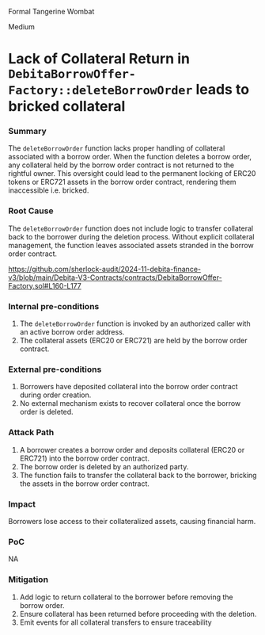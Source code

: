 Formal Tangerine Wombat

Medium

# Lack of Collateral Return in `DebitaBorrowOffer-Factory::deleteBorrowOrder` leads to bricked collateral

### Summary

The `deleteBorrowOrder` function lacks proper handling of collateral associated with a borrow order. When the function deletes a borrow order, any collateral held by the borrow order contract is not returned to the rightful owner. This oversight could lead to the permanent locking of ERC20 tokens or ERC721 assets in the borrow order contract, rendering them inaccessible i.e. bricked.

### Root Cause

The `deleteBorrowOrder` function does not include logic to transfer collateral back to the borrower during the deletion process. Without explicit collateral management, the function leaves associated assets stranded in the borrow order contract.

https://github.com/sherlock-audit/2024-11-debita-finance-v3/blob/main/Debita-V3-Contracts/contracts/DebitaBorrowOffer-Factory.sol#L160-L177

### Internal pre-conditions

1. The `deleteBorrowOrder` function is invoked by an authorized caller with an active borrow order address.
2. The collateral assets (ERC20 or ERC721) are held by the borrow order contract.

### External pre-conditions

1. Borrowers have deposited collateral into the borrow order contract during order creation.
2. No external mechanism exists to recover collateral once the borrow order is deleted.

### Attack Path

1. A borrower creates a borrow order and deposits collateral (ERC20 or ERC721) into the borrow order contract.
2. The borrow order is deleted by an authorized party.
3. The function fails to transfer the collateral back to the borrower, bricking the assets in the borrow order contract.

### Impact

Borrowers lose access to their collateralized assets, causing financial harm.

### PoC

NA

### Mitigation

1. Add logic to return collateral to the borrower before removing the borrow order.
2. Ensure collateral has been returned before proceeding with the deletion.
3. Emit events for all collateral transfers to ensure traceability